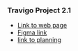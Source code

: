 ### Travigo Project 2.1

- [Link to web page](https://4db444.github.io/breif-HTML-CSS-3/)
- [Figma link](https://www.figma.com/design/gwnxomQnGNGpUCIHstNfqf/travel-website-landing-page-genzdevs-68e7ca81ea486124610984?node-id=0-1&t=7GX7cIw1y6z7ZuKd-1)
- [link to planning](https://github.com/users/4db444/projects/3)